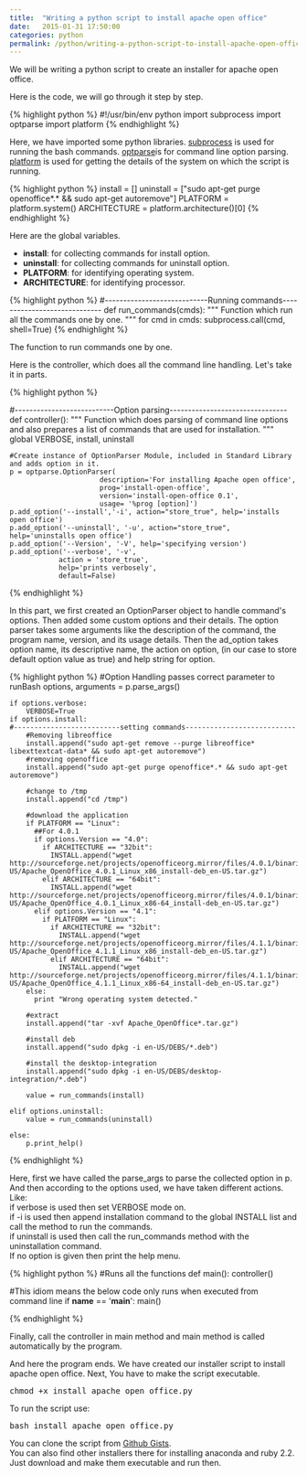 ```yaml
---
title:  "Writing a python script to install apache open office"
date:   2015-01-31 17:50:00
categories: python
permalink: /python/writing-a-python-script-to-install-apache-open-office.html
---
```

<p>We will be writing a python script to create an installer for apache open office.</p>
<p>Here is the code, we will go through it step by step.</p>
{% highlight python %}
#!/usr/bin/env python
import subprocess
import optparse
import platform
{% endhighlight %}
<p>Here, we have imported some python libraries. <a href="https://docs.python.org/2/library/subprocess.html">subprocess</a> is used for running the bash commands. <a href="https://docs.python.org/2/library/optparse.html">optparse</a>is for command line option parsing. <a href="https://docs.python.org/2/library/platform.html">platform</a> is used for getting the details of the system on which the script is running.</p>

{% highlight python %}
install = []
uninstall = ["sudo apt-get purge openoffice*.* && sudo apt-get autoremove"]
PLATFORM = platform.system()
ARCHITECTURE = platform.architecture()[0]
{% endhighlight %}
<p>Here are the global variables.
	<ul>
		<li><b>install</b>: for collecting commands for install option.</li>
		<li><b>uninstall</b>: for collecting commands for uninstall option.</li>
		<li><b>PLATFORM</b>: for identifying operating system.</li>
		<li><b>ARCHITECTURE</b>: for identifying processor.</li>
	</ul>
</p>

{% highlight python %}
#----------------------------Running commands-----------------------------
def run_commands(cmds):
  """
  Function which run all the commands one by one.
  """
  for cmd in cmds:
    subprocess.call(cmd, shell=True)
{% endhighlight %}
<p>The function to run commands one by one.</p>

<p>Here is the controller, which does all the command line handling. Let's take it in parts.</p>
{% highlight python %}

#---------------------------Option parsing--------------------------------
def controller():
    """
    Function which does parsing of command line options and
    also prepares a list of commands that are used for installation.
    """
    global VERBOSE, install, uninstall

    #Create instance of OptionParser Module, included in Standard Library and adds option in it.
    p = optparse.OptionParser(
                          description='For installing Apache open office',
                          prog='install-open-office',
                          version='install-open-office 0.1',
                          usage= '%prog [option]')
    p.add_option('--install','-i', action="store_true", help='installs open office')
    p.add_option('--uninstall', '-u', action="store_true", help='uninstalls open office')
    p.add_option('--Version', '-V', help='specifying version')
    p.add_option('--verbose', '-v',
                action = 'store_true',
                help='prints verbosely',
                default=False)
{% endhighlight %}
<p>In this part, we first created an OptionParser object to handle command's options. Then added some custom options and their details. The option parser takes some arguments like the description of the command, the program name, version, and its usage details. Then the ad_option takes option name, its descriptive name, the action on option, (in our case to store default option value as true) and help string for option.
</p>
{% highlight python %}
    #Option Handling passes correct parameter to runBash
    options, arguments = p.parse_args()

    if options.verbose:
        VERBOSE=True
    if options.install:
    #--------------------------setting commands---------------------------
	    #Removing libreoffice
	    install.append("sudo apt-get remove --purge libreoffice* libexttextcat-data* && sudo apt-get autoremove")
	    #removing openoffice
	    install.append("sudo apt-get purge openoffice*.* && sudo apt-get autoremove")

	    #change to /tmp
	    install.append("cd /tmp")

	    #download the application
	    if PLATFORM == "Linux":
	      ##For 4.0.1
	      if options.Version == "4.0":
	        if ARCHITECTURE == "32bit":
	          INSTALL.append("wget http://sourceforge.net/projects/openofficeorg.mirror/files/4.0.1/binaries/en-US/Apache_OpenOffice_4.0.1_Linux_x86_install-deb_en-US.tar.gz")
	        elif ARCHITECTURE == "64bit":
	          INSTALL.append("wget http://sourceforge.net/projects/openofficeorg.mirror/files/4.0.1/binaries/en-US/Apache_OpenOffice_4.0.1_Linux_x86-64_install-deb_en-US.tar.gz")
	      elif options.Version == "4.1":
	        if PLATFORM == "Linux":
	          if ARCHITECTURE == "32bit":
	            INSTALL.append("wget http://sourceforge.net/projects/openofficeorg.mirror/files/4.1.1/binaries/en-US/Apache_OpenOffice_4.1.1_Linux_x86_install-deb_en-US.tar.gz")
	          elif ARCHITECTURE == "64bit":
	            INSTALL.append("wget http://sourceforge.net/projects/openofficeorg.mirror/files/4.1.1/binaries/en-US/Apache_OpenOffice_4.1.1_Linux_x86-64_install-deb_en-US.tar.gz")
	    else:
	      print "Wrong operating system detected."

	    #extract
	    install.append("tar -xvf Apache_OpenOffice*.tar.gz")

	    #install deb
	    install.append("sudo dpkg -i en-US/DEBS/*.deb")

	    #install the desktop-integration
	    install.append("sudo dpkg -i en-US/DEBS/desktop-integration/*.deb")

	    value = run_commands(install)

    elif options.uninstall:
        value = run_commands(uninstall)

    else:
        p.print_help()
{% endhighlight %}
<p>Here, first we have called the parse_args to parse the collected option in p. And then according to the options used, we have taken different actions. Like:<br>
if verbose is used then set VERBOSE mode on.<br>
if -i is used then append installation command to the global INSTALL list and call the method to run the commands.<br>
if uninstall is used then call the run_commands method with the uninstallation command.<br>
If no option is given then print the help menu.
</p>

{% highlight python %}
#Runs all the functions
def main():
    controller()

#This idiom means the below code only runs when executed from command line
if __name__ == '__main__':
    main()

{% endhighlight %}
<p>Finally, call the controller in main method and main method is called automatically by the program.</p>
<p>And here the program ends. We have created our installer script to install apache open office. Next, You have to make the script executable.</p>
<pre>
chmod +x install_apache_open_office.py
</pre>
<p>To run the script use:</p>
<pre>
bash install_apache_open_office.py
</pre>
<p>You can clone the script from <a href="https://gist.github.com/swati-jaiswal/ca19ea4e412624b52006">Github Gists</a>.<br>
You can also find other installers there for installing anaconda and ruby 2.2. Just download and make them executable and run then.</p>